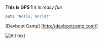 **This is GPS 1**
*it is really fun*

```ruby
puts "Hello, World!" 
```

[Devboot Camp]
(http://devbootcamp.com/)

![Alt text](/c/Sites/Phase-0-gps1/working.png)